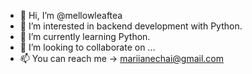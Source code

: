 - 👋 Hi, I’m @mellowleaftea
- 👀 I’m interested in backend development with Python.
- 🌱 I’m currently learning Python.
- 💞️ I’m looking to collaborate on ...
- 📫 You can reach me -> mariianechai@gmail.com

<!---
mellowleaftea/mellowleaftea is a ✨ special ✨ repository because its `README.md` (this file) appears on your GitHub profile.
You can click the Preview link to take a look at your changes.
--->
